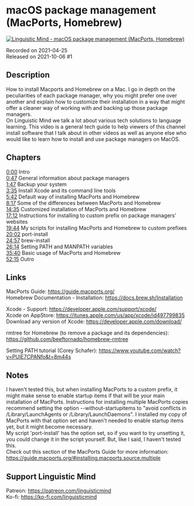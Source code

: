 # macOS package management (MacPorts, Homebrew)
 
[![Linguistic Mind - macOS package management (MacPorts, Homebrew)](https://img.youtube.com/vi/vC6ykcyTzLg/0.jpg)](https://www.youtube.com/watch?v=vC6ykcyTzLg)
 
Recorded on 2021-04-25<br>
Released on 2021-10-06 #1
 
## Description
 
How to install Macports and Homebrew on a Mac. I go in depth on the peculiarities of each package manager, why you might prefer one over another and explain how to customize their installation in a way that might offer a cleaner way of working with and backing up those package managers.<br>
On Linguistic Mind we talk a lot about various tech solutions to language learning. This video is a general tech guide to help viewers of this channel install software that I talk about in other videos as well as anyone else who would like to learn how to install and use package managers on MacOS.
 
## Chapters
 
[0:00](https://www.youtube.com/watch?v=vC6ykcyTzLg&t=0m0s "Intro") Intro<br>
[0:47](https://www.youtube.com/watch?v=vC6ykcyTzLg&t=0m47s "General information about package managers") General information about package managers<br>
[1:47](https://www.youtube.com/watch?v=vC6ykcyTzLg&t=1m47s "Backup your system") Backup your system<br>
[3:35](https://www.youtube.com/watch?v=vC6ykcyTzLg&t=3m35s "Install Xcode and its command line tools") Install Xcode and its command line tools<br>
[5:42](https://www.youtube.com/watch?v=vC6ykcyTzLg&t=5m42s "Default way of installing MacPorts and Homebrew") Default way of installing MacPorts and Homebrew<br>
[8:17](https://www.youtube.com/watch?v=vC6ykcyTzLg&t=8m17s "Some of the differences between MacPorts and Homebrew") Some of the differences between MacPorts and Homebrew<br>
[14:35](https://www.youtube.com/watch?v=vC6ykcyTzLg&t=14m35s "Customized installation of MacPorts and Homebrew") Customized installation of MacPorts and Homebrew<br>
[17:12](https://www.youtube.com/watch?v=vC6ykcyTzLg&t=17m12s "Instructions for installing to custom prefix on package managers' websites") Instructions for installing to custom prefix on package managers' websites<br>
[19:44](https://www.youtube.com/watch?v=vC6ykcyTzLg&t=19m44s "My scripts for installing MacPorts and Homebrew to custom prefixes") My scripts for installing MacPorts and Homebrew to custom prefixes<br>
[20:02](https://www.youtube.com/watch?v=vC6ykcyTzLg&t=20m2s "port-install") port-install<br>
[24:57](https://www.youtube.com/watch?v=vC6ykcyTzLg&t=24m57s "brew-install") brew-install<br>
[26:14](https://www.youtube.com/watch?v=vC6ykcyTzLg&t=26m14s "Setting PATH and MANPATH variables") Setting PATH and MANPATH variables<br>
[35:40](https://www.youtube.com/watch?v=vC6ykcyTzLg&t=35m40s "Basic usage of MacPorts and Homebrew") Basic usage of MacPorts and Homebrew<br>
[52:15](https://www.youtube.com/watch?v=vC6ykcyTzLg&t=52m15s "Outro") Outro
 
## Links
 
MacPorts Guide: https://guide.macports.org/<br>
Homebrew Documentation - Installation: https://docs.brew.sh/Installation
 
Xcode - Support: https://developer.apple.com/support/xcode/<br>
Xcode on AppStore: https://itunes.apple.com/us/app/xcode/id497799835<br>
Download any version of Xcode: https://developer.apple.com/download/
 
rmtree for Homebrew (to remove a package and its dependencies): https://github.com/beeftornado/homebrew-rmtree
 
Setting PATH tutorial (Corey Schafer): https://www.youtube.com/watch?v=PUIE7CPANfo&t=8m44s
 
## Notes
 
I haven't tested this, but when installing MacPorts to a custom prefix, it might make sense to enable startup items if that will be your main installation of MacPorts. Instructions for installing multiple MacPorts copies recommend setting the option --without-startupitems to "avoid conflicts in /Library/LaunchAgents or /Library/LaunchDaemons". I installed my copy of MacPorts with that option set and haven't needed to enable startup items yet, but it might become necessary. <br>
My script 'port-install' has the option set, so if you want to try unsetting it, you could change it in the script yourself. But, like I said, I haven't tested this.<br>
Check out this section of the MacPorts Guide for more information: https://guide.macports.org/#installing.macports.source.multiple
 
## Support Linguistic Mind
 
Patreon: https://patreon.com/linguisticmind<br>
Ko-fi: https://ko-fi.com/linguisticmind
